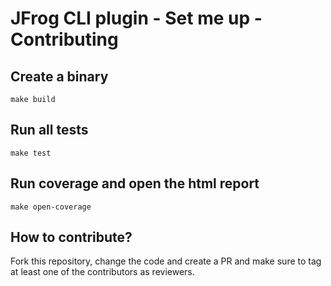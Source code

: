 # JFrog CLI plugin - Set me up - Contributing

## Create a binary
```
make build
```

## Run all tests
```
make test
```

## Run coverage and open the html report
```
make open-coverage
```

## How to contribute?
Fork this repository, change the code and create a PR and make sure to tag at least one of the contributors as reviewers.